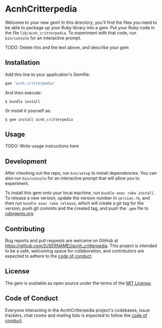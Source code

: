 # AcnhCritterpedia

Welcome to your new gem! In this directory, you'll find the files you need to be able to package up your Ruby library into a gem. Put your Ruby code in the file `lib/acnh_critterpedia`. To experiment with that code, run `bin/console` for an interactive prompt.

TODO: Delete this and the text above, and describe your gem

## Installation

Add this line to your application's Gemfile:

```ruby
gem 'acnh_critterpedia'
```

And then execute:

    $ bundle install

Or install it yourself as:

    $ gem install acnh_critterpedia

## Usage

TODO: Write usage instructions here

## Development

After checking out the repo, run `bin/setup` to install dependencies. You can also run `bin/console` for an interactive prompt that will allow you to experiment.

To install this gem onto your local machine, run `bundle exec rake install`. To release a new version, update the version number in `version.rb`, and then run `bundle exec rake release`, which will create a git tag for the version, push git commits and the created tag, and push the `.gem` file to [rubygems.org](https://rubygems.org).

## Contributing

Bug reports and pull requests are welcome on GitHub at https://github.com/[USERNAME]/acnh_critterpedia. This project is intended to be a safe, welcoming space for collaboration, and contributors are expected to adhere to the [code of conduct](https://github.com/[USERNAME]/acnh_critterpedia/blob/master/CODE_OF_CONDUCT.md).

## License

The gem is available as open source under the terms of the [MIT License](https://opensource.org/licenses/MIT).

## Code of Conduct

Everyone interacting in the AcnhCritterpedia project's codebases, issue trackers, chat rooms and mailing lists is expected to follow the [code of conduct](https://github.com/[USERNAME]/acnh_critterpedia/blob/master/CODE_OF_CONDUCT.md).
